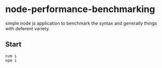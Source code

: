 # node-performance-benchmarking
simple node js application to benchmark the syntax and generally things with deferent variety.

## Start
```
nvm i
npm i
```
